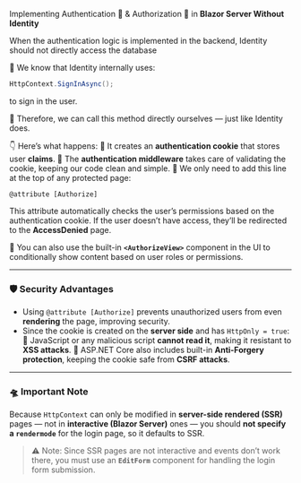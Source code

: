 Implementing Authentication 🔐 & Authorization 🔑 in **Blazor Server Without Identity**

When the authentication logic is implemented in the backend, Identity should not directly access the database

🧠 We know that Identity internally uses:

```csharp
HttpContext.SignInAsync();
```

to sign in the user.

🚀 Therefore, we can call this method directly ourselves — just like Identity does.

👇 Here’s what happens:
🌈 It creates an **authentication cookie** that stores user **claims**.
🌈 The **authentication middleware** takes care of validating the cookie, keeping our code clean and simple.
🌈 We only need to add this line at the top of any protected page:

```razor
@attribute [Authorize]
```

This attribute automatically checks the user’s permissions based on the authentication cookie.
If the user doesn’t have access, they’ll be redirected to the **AccessDenied** page.

🌈 You can also use the built-in **`<AuthorizeView>`** component in the UI to conditionally show content based on user roles or permissions.

---

### 🛡 Security Advantages

* Using `@attribute [Authorize]` prevents unauthorized users from even **rendering** the page, improving security.
* Since the cookie is created on the **server side** and has `HttpOnly = true`:
  💎 JavaScript or any malicious script **cannot read it**, making it resistant to **XSS attacks**.
  💎 ASP.NET Core also includes built-in **Anti-Forgery protection**, keeping the cookie safe from **CSRF attacks**.

---

### 🛸 Important Note

Because `HttpContext` can only be modified in **server-side rendered (SSR)** pages — not in **interactive (Blazor Server)** ones —
you should **not specify a `rendermode`** for the login page, so it defaults to SSR.

> ⚠️ Note: Since SSR pages are not interactive and events don’t work there, you must use an **`EditForm`** component for handling the login form submission.
